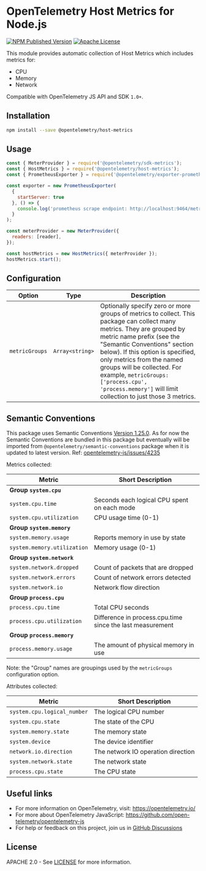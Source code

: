 # OpenTelemetry Host Metrics for Node.js

[![NPM Published Version][npm-img]][npm-url]
[![Apache License][license-image]][license-url]

This module provides automatic collection of Host Metrics which includes metrics for:

- CPU
- Memory
- Network

Compatible with OpenTelemetry JS API and SDK `1.0+`.

## Installation

```bash
npm install --save @opentelemetry/host-metrics
```

## Usage

```javascript
const { MeterProvider } = require('@opentelemetry/sdk-metrics');
const { HostMetrics } = require('@opentelemetry/host-metrics');
const { PrometheusExporter } = require('@opentelemetry/exporter-prometheus');

const exporter = new PrometheusExporter(
  {
    startServer: true
  }, () => {
    console.log('prometheus scrape endpoint: http://localhost:9464/metrics')
  }
);

const meterProvider = new MeterProvider({
  readers: [reader],
});

const hostMetrics = new HostMetrics({ meterProvider });
hostMetrics.start();
```

## Configuration

| Option         | Type            | Description |
| -------------- | --------------- | ----------- |
| `metricGroups` | `Array<string>` | Optionally specify zero or more groups of metrics to collect. This package can collect many metrics. They are grouped by metric name prefix (see the "Semantic Conventions" section below). If this option is specified, only metrics from the named groups will be collected. For example, `metricGroups: ['process.cpu', 'process.memory']` will limit collection to just those 3 metrics. |

## Semantic Conventions

This package uses Semantic Conventions [Version 1.25.0](https://github.com/open-telemetry/semantic-conventions/tree/v1.25.0/docs/system).
As for now the Semantic Conventions are bundled in this package but eventually will be imported from `@opentelemetry/semantic-conventions` package when it is updated to latest version.
Ref: [opentelemetry-js/issues/4235](https://github.com/open-telemetry/opentelemetry-js/issues/4235)

Metrics collected:

| Metric                        | Short Description                                         |
| ----------------------------- | --------------------------------------------------------- |
| **Group `system.cpu`**        | |
|   `system.cpu.time`           | Seconds each logical CPU spent on each mode               |
|   `system.cpu.utilization`    | CPU usage time (0-1)                                      |
| **Group `system.memory`**     | |
|   `system.memory.usage`       | Reports memory in use by state                            |
|   `system.memory.utilization` | Memory usage (0-1)                                        |
| **Group `system.network`**    | |
|   `system.network.dropped`    | Count of packets that are dropped                         |
|   `system.network.errors`     | Count of network errors detected                          |
|   `system.network.io`         | Network flow direction                                    |
| **Group `process.cpu`**       | |
|   `process.cpu.time`          | Total CPU seconds                                         |
|   `process.cpu.utilization`   | Difference in process.cpu.time since the last measurement |
| **Group `process.memory`**    | |
|   `process.memory.usage`      | The amount of physical memory in use                      |

Note: the "Group" names are groupings used by the `metricGroups` configuration option.

Attributes collected:

| Metric                      | Short Description                  |
| --------------------------- | ---------------------------------- |
| `system.cpu.logical_number` | The logical CPU number             |
| `system.cpu.state`          | The state of the CPU               |
| `system.memory.state`       | The memory state                   |
| `system.device`             | The device identifier              |
| `network.io.direction`      | The network IO operation direction |
| `system.network.state`      | The network state                  |
| `process.cpu.state`         | The CPU state                      |

## Useful links

- For more information on OpenTelemetry, visit: <https://opentelemetry.io/>
- For more about OpenTelemetry JavaScript: <https://github.com/open-telemetry/opentelemetry-js>
- For help or feedback on this project, join us in [GitHub Discussions][discussions-url]

## License

APACHE 2.0 - See [LICENSE][license-url] for more information.

[discussions-url]: https://github.com/open-telemetry/opentelemetry-js/discussions
[license-url]: https://github.com/open-telemetry/opentelemetry-js-contrib/blob/main/LICENSE
[license-image]: https://img.shields.io/badge/license-Apache_2.0-green.svg?style=flat
[npm-url]: https://www.npmjs.com/package/@opentelemetry/host-metrics
[npm-img]: https://badge.fury.io/js/%40opentelemetry%2Fhost-metrics.svg
